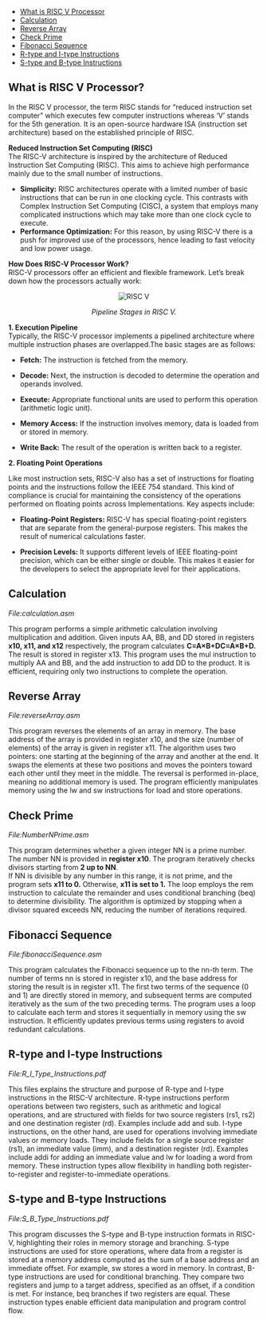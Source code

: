 

- [What is RISC V Processor](#what-is-risc-v-processor)
- [Calculation](#calculation)
- [Reverse Array](#reverse-array)
- [Check Prime](#check-prime)
- [Fibonacci Sequence](#fibonacci-sequence)
- [R-type and I-type Instructions](#r-type-and-i-type-instructions)
- [S-type and B-type Instructions](#s-type-and-b-type-instructions)
## What is RISC V Processor?
In the RISC V processor, the term RISC stands for “reduced instruction set computer” which executes few computer instructions whereas ‘V’ stands for the 5th generation. It is an open-source hardware ISA (instruction set architecture) based on the established principle of RISC.<br>

**Reduced Instruction Set Computing (RISC)** <br>
The RISC-V architecture is inspired by the architecture of Reduced Instruction Set Computing (RISC). This aims to achieve high performance mainly due to the small number of instructions.<br/>
- **Simplicity:** RISC architectures operate with a limited number of basic instructions that can be run in one clocking cycle. This contrasts with Complex Instruction Set Computing (CISC), a system that employs many complicated instructions which may take more than one clock cycle to execute.
- **Performance Optimization:** For this reason, by using RISC-V there is a push for improved use of the processors, hence leading to fast velocity and low power usage.<br/>

**How Does RISC-V Processor Work?** <br/>
RISC-V processors offer an efficient and flexible framework. Let’s break down how the processors actually work:
<div align="center">
<img src="https://github.com/user-attachments/assets/39d1d01f-d82d-479e-96bc-125ece8d8bd4" alt="RISC V"/>
  
_Pipeline Stages in RISC V._
</div>

**1. Execution Pipeline** <br/>
Typically, the RISC-V processor implements a pipelined architecture where multiple instruction phases are overlapped.The basic stages are as follows:<br/>

- **Fetch:** The instruction is fetched from the memory.<br/>

- **Decode:** Next, the instruction is decoded to determine the operation and operands involved.<br/>

- **Execute:** Appropriate functional units are used to perform this operation (arithmetic logic unit).<br/>

- **Memory Access:** If the instruction involves memory, data is loaded from or stored in memory.<br/>

- **Write Back:** The result of the operation is written back to a register.<br/>

**2. Floating Point Operations**  

Like most instruction sets, RISC-V also has a set of instructions for floating points and the instructions follow the IEEE 754 standard. This kind of compliance is crucial for maintaining the consistency of the operations performed on floating points across Implementations. Key aspects include:
  - **Floating-Point Registers:** RISC-V has special floating-point registers that are separate from the general-purpose registers. This makes the result of numerical calculations faster.

  - **Precision Levels:** It supports different levels of IEEE floating-point precision, which can be either single or double. This makes it easier for the developers to select the appropriate level for their applications.<br/>

## Calculation
_File:calculation.asm_ <br>

This program performs a simple arithmetic calculation involving multiplication and addition. Given inputs AA, BB, and DD stored in registers **x10, x11, and x12** respectively, the program calculates **C=A×B+DC=A×B+D.** <br/> The result is stored in register x13. This program uses the mul instruction to multiply AA and BB, and the add instruction to add DD to the product. It is efficient, requiring only two instructions to complete the operation.<br>

## Reverse Array
_File:reverseArray.asm_

This program reverses the elements of an array in memory. The base address of the array is provided in register x10, and the size (number of elements) of the array is given in register x11. The algorithm uses two pointers: one starting at the beginning of the array and another at the end. It swaps the elements at these two positions and moves the pointers toward each other until they meet in the middle. The reversal is performed in-place, meaning no additional memory is used. The program efficiently manipulates memory using the lw and sw instructions for load and store operations.<br>

## Check Prime
_File:NumberNPrime.asm_

This program determines whether a given integer NN is a prime number. The number NN is provided in **register x10**. The program iteratively checks divisors starting from **2 up to NN**.<br/>If NN is divisible by any number in this range, it is not prime, and the program sets **x11 to 0.** Otherwise, **x11 is set to 1.** The loop employs the rem instruction to calculate the remainder and uses conditional branching (beq) to determine divisibility. The algorithm is optimized by stopping when a divisor squared exceeds NN, reducing the number of iterations required.<br>

## Fibonacci Sequence
_File:fibonacciSequence.asm_ <br>

This program calculates the Fibonacci sequence up to the nn-th term. The number of terms nn is stored in register x10, and the base address for storing the result is in register x11. The first two terms of the sequence (0 and 1) are directly stored in memory, and subsequent terms are computed iteratively as the sum of the two preceding terms. The program uses a loop to calculate each term and stores it sequentially in memory using the sw instruction. It efficiently updates previous terms using registers to avoid redundant calculations.

## R-type and I-type Instructions
_File:R_I_Type_Instructions.pdf_

This files explains the structure and purpose of R-type and I-type instructions in the RISC-V architecture. R-type instructions perform operations between two registers, such as arithmetic and logical operations, and are structured with fields for two source registers (rs1, rs2) and one destination register (rd). Examples include add and sub. I-type instructions, on the other hand, are used for operations involving immediate values or memory loads. They include fields for a single source register (rs1), an immediate value (imm), and a destination register (rd). Examples include addi for adding an immediate value and lw for loading a word from memory. These instruction types allow flexibility in handling both register-to-register and register-to-immediate operations.<br>

## S-type and B-type Instructions
_File:S_B_Type_Instructions.pdf_

This program discusses the S-type and B-type instruction formats in RISC-V, highlighting their roles in memory storage and branching. S-type instructions are used for store operations, where data from a register is stored at a memory address computed as the sum of a base address and an immediate offset. For example, sw stores a word in memory. In contrast, B-type instructions are used for conditional branching. They compare two registers and jump to a target address, specified as an offset, if a condition is met. For instance, beq branches if two registers are equal. These instruction types enable efficient data manipulation and program control flow.
